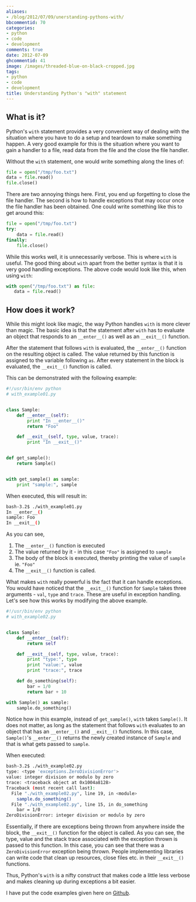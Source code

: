 ```yaml
---
aliases:
- /blog/2012/07/09/unerstanding-pythons-with/
bbcommentid: 70
categories:
- python
- code
- development
comments: true
date: 2012-07-09
ghcommentid: 41
image: /images/threaded-blue-on-black-cropped.jpg
tags:
- python
- code
- development
title: Understanding Python's "with" statement
---
```


## What is it?
Python's `with` statement provides a very convenient way of dealing with the situation where you have to do a setup and teardown to make something happen. A very good example for this is the situation where you want to gain a handler to a file, read data from the file and the close the file handler.

Without the `with` statement, one would write something along the lines of:
```python
file = open("/tmp/foo.txt")
data = file.read()
file.close()
```
There are two annoying things here. First, you end up forgetting to close the file handler. The second is how to handle exceptions that may occur once the file handler has been obtained. One could write something like this to get around this:
```python
file = open("/tmp/foo.txt")
try:
    data = file.read()
finally:
    file.close()
```
While this works well, it is unnecessarily verbose. This is where `with` is useful. The good thing about `with` apart from the better syntax is that it is very good handling exceptions. The above code would look like this, when using `with`:
```python
with open("/tmp/foo.txt") as file:
   data = file.read()
```

<!--more-->

## How does it work?
While this might look like magic, the way Python handles `with` is more clever than magic. The basic idea is that the statement after `with` has to evaluate an object that responds to an `__enter__()` as well as an `__exit__()` function.

After the statement that follows `with` is evaluated, the `__enter__()` function on the resulting object is called. The value returned by this function is assigned to the variable following `as`. After every statement in the block is evaluated, the `__exit__()` function is called.

This can be demonstrated with the following example:
```python
#!/usr/bin/env python
# with_example01.py


class Sample:
    def __enter__(self):
        print "In __enter__()"
        return "Foo"

    def __exit__(self, type, value, trace):
        print "In __exit__()"


def get_sample():
    return Sample()


with get_sample() as sample:
    print "sample:", sample
```

When executed, this will result in:
```bash
bash-3.2$ ./with_example01.py
In __enter__()
sample: Foo
In __exit__()
```
As you can see,

1. The `__enter__()` function is executed
2. The value returned by it - in this case `"Foo"` is assigned to `sample`
3. The body of the block is executed, thereby printing the value of `sample` ie. `"Foo"`
4. The `__exit__()` function is called.

What makes `with` really powerful is the fact that it can handle exceptions. You would have noticed that the `__exit__()` function for `Sample` takes three arguments - `val`, `type` and `trace`. These are useful in exception handling. Let's see how this works by modifying the above example.

```python
#!/usr/bin/env python
# with_example02.py


class Sample:
    def __enter__(self):
        return self

    def __exit__(self, type, value, trace):
        print "type:", type
        print "value:", value
        print "trace:", trace

    def do_something(self):
        bar = 1/0
        return bar + 10

with Sample() as sample:
    sample.do_something()
```

Notice how in this example, instead of `get_sample()`, `with` takes `Sample()`. It does not matter, as long as the statement that follows `with` evaluates to an object that has an `__enter__()` and `__exit__()` functions. In this case, `Sample()`'s `__enter__()` returns the newly created instance of `Sample` and that is what gets passed to `sample`.

When executed:
```bash
bash-3.2$ ./with_example02.py
type: <type 'exceptions.ZeroDivisionError'>
value: integer division or modulo by zero
trace: <traceback object at 0x1004a8128>
Traceback (most recent call last):
  File "./with_example02.py", line 19, in <module>
    sample.do_something()
  File "./with_example02.py", line 15, in do_something
    bar = 1/0
ZeroDivisionError: integer division or modulo by zero
```
Essentially, if there are exceptions being thrown from anywhere inside the block, the `__exit__()` function for the object is called. As you can see, the type, value and the stack trace associated with the exception thrown is passed to this function. In this case, you can see that there was a `ZeroDivisionError` exception being thrown. People implementing libraries can write code that clean up resources, close files etc. in their `__exit__()` functions.

Thus, Python's `with` is a nifty construct that makes code a little less verbose and makes cleaning up during exceptions a bit easier.

I have put the code examples given here on [Github](https://github.com/sdqali/python_dojo/tree/master/with).
